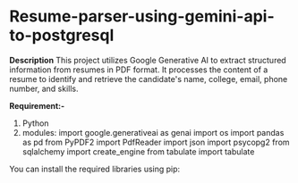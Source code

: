 # Resume-parser-using-gemini-api-to-postgresql

**Description**
This project utilizes Google Generative AI to extract structured information from resumes in PDF format.
It processes the content of a resume to identify and retrieve the candidate's name, college, email, phone number, and skills.

**Requirement:-**

1. Python
2. modules:
      import google.generativeai as genai
      import os
      import pandas as pd
      from PyPDF2 import PdfReader
      import json
      import psycopg2
      from sqlalchemy import create_engine
      from tabulate import tabulate

You can install the required libraries using pip:

